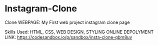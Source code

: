 # Instagram-Clone
Clone WEBPAGE:
My First web project instagram clone page

Skills Used: HTML, CSS, WEB DESIGN, STYLING
ONLINE DEPOLYMENT LINK: https://codesandbox.io/p/sandbox/insta-clone-qbm8uv 
